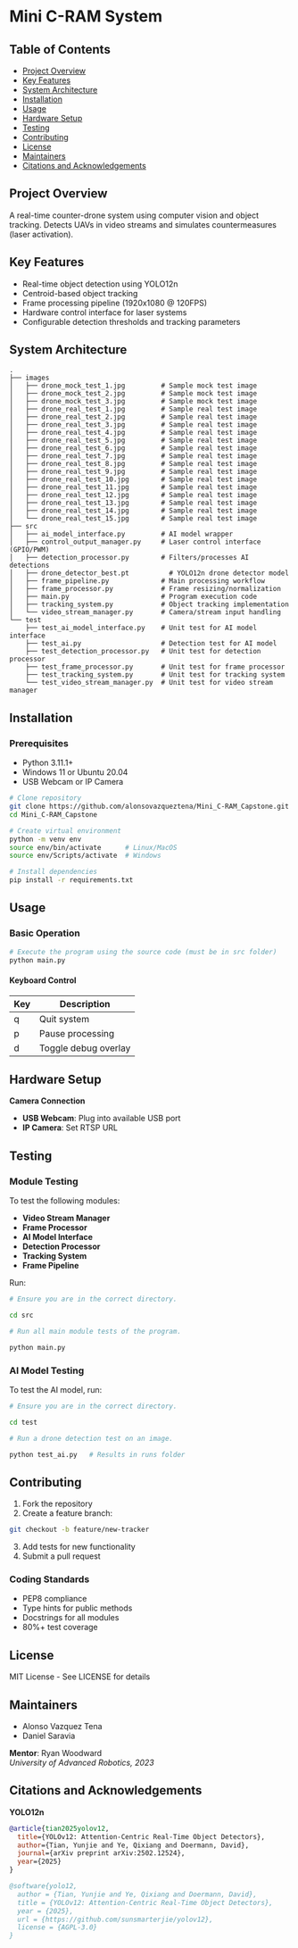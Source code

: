 # Mini C-RAM System

## Table of Contents
- [Project Overview](#project-overview)
- [Key Features](#key-features)
- [System Architecture](#system-architecture)
- [Installation](#installation)
- [Usage](#usage)
- [Hardware Setup](#hardware-setup)
- [Testing](#testing)
- [Contributing](#contributing)
- [License](#license)
- [Maintainers](#maintainers)
- [Citations and Acknowledgements](#citations-and-acknowledgements)


## Project Overview
A real-time counter-drone system using computer vision and object tracking. Detects UAVs in video streams and simulates countermeasures (laser activation).

## Key Features
- Real-time object detection using YOLO12n
- Centroid-based object tracking
- Frame processing pipeline (1920x1080 @ 120FPS)
- Hardware control interface for laser systems
- Configurable detection thresholds and tracking parameters

## System Architecture
```
.
├── images
│   ├── drone_mock_test_1.jpg         # Sample mock test image
│   ├── drone_mock_test_2.jpg         # Sample mock test image
│   ├── drone_mock_test_3.jpg         # Sample mock test image
│   ├── drone_real_test_1.jpg         # Sample real test image
│   ├── drone_real_test_2.jpg         # Sample real test image
│   ├── drone_real_test_3.jpg         # Sample real test image
│   ├── drone_real_test_4.jpg         # Sample real test image
│   ├── drone_real_test_5.jpg         # Sample real test image
│   ├── drone_real_test_6.jpg         # Sample real test image
│   ├── drone_real_test_7.jpg         # Sample real test image
│   ├── drone_real_test_8.jpg         # Sample real test image
│   ├── drone_real_test_9.jpg         # Sample real test image
│   ├── drone_real_test_10.jpg        # Sample real test image
│   ├── drone_real_test_11.jpg        # Sample real test image
│   ├── drone_real_test_12.jpg        # Sample real test image
│   ├── drone_real_test_13.jpg        # Sample real test image
│   ├── drone_real_test_14.jpg        # Sample real test image
│   └── drone_real_test_15.jpg        # Sample real test image
├── src
│   ├── ai_model_interface.py         # AI model wrapper
│   ├── control_output_manager.py     # Laser control interface (GPIO/PWM)
│   ├── detection_processor.py        # Filters/processes AI detections
│   ├── drone_detector_best.pt          # YOLO12n drone detector model
│   ├── frame_pipeline.py             # Main processing workflow
│   ├── frame_processor.py            # Frame resizing/normalization
│   ├── main.py                       # Program execution code
│   ├── tracking_system.py            # Object tracking implementation
│   └── video_stream_manager.py       # Camera/stream input handling
└── test
    ├── test_ai_model_interface.py    # Unit test for AI model interface
    ├── test_ai.py                    # Detection test for AI model
    ├── test_detection_processor.py   # Unit test for detection processor
    ├── test_frame_processor.py       # Unit test for frame processor
    ├── test_tracking_system.py       # Unit test for tracking system
    └── test_video_stream_manager.py  # Unit test for video stream manager
```

## Installation

### Prerequisites
- Python 3.11.1+
- Windows 11 or Ubuntu 20.04
- USB Webcam or IP Camera

```bash
# Clone repository
git clone https://github.com/alonsovazqueztena/Mini_C-RAM_Capstone.git
cd Mini_C-RAM_Capstone

# Create virtual environment
python -m venv env
source env/bin/activate      # Linux/MacOS
source env/Scripts/activate  # Windows

# Install dependencies
pip install -r requirements.txt
```

## Usage

### Basic Operation
```bash
# Execute the program using the source code (must be in src folder)
python main.py
```

#### Keyboard Control
| Key | Description            |
|-----|------------------------|
| q   | Quit system            |
| p   | Pause processing       |
| d   | Toggle debug overlay   |

## Hardware Setup
**Camera Connection**
- **USB Webcam**: Plug into available USB port
- **IP Camera**: Set RTSP URL

## Testing
### Module Testing

To test the following modules:
- **Video Stream Manager**
- **Frame Processor**
- **AI Model Interface**
- **Detection Processor**
- **Tracking System**
- **Frame Pipeline**

Run:

```bash
# Ensure you are in the correct directory.

cd src

# Run all main module tests of the program.

python main.py
```

### AI Model Testing

To test the AI model, run:

```bash
# Ensure you are in the correct directory.

cd test

# Run a drone detection test on an image.

python test_ai.py   # Results in runs folder
```

## Contributing

1. Fork the repository
2. Create a feature branch:
```bash
git checkout -b feature/new-tracker
```
3. Add tests for new functionality
4. Submit a pull request

### Coding Standards
- PEP8 compliance
- Type hints for public methods
- Docstrings for all modules
- 80%+ test coverage

## License
MIT License - See LICENSE for details

## Maintainers
- Alonso Vazquez Tena  
- Daniel Saravia  

**Mentor**: Ryan Woodward  
*University of Advanced Robotics, 2023*

## Citations and Acknowledgements
**YOLO12n**  
```bibtex
@article{tian2025yolov12,
  title={YOLOv12: Attention-Centric Real-Time Object Detectors},
  author={Tian, Yunjie and Ye, Qixiang and Doermann, David},
  journal={arXiv preprint arXiv:2502.12524},
  year={2025}
}

@software{yolo12,
  author = {Tian, Yunjie and Ye, Qixiang and Doermann, David},
  title = {YOLOv12: Attention-Centric Real-Time Object Detectors},
  year = {2025},
  url = {https://github.com/sunsmarterjie/yolov12},
  license = {AGPL-3.0}
}
